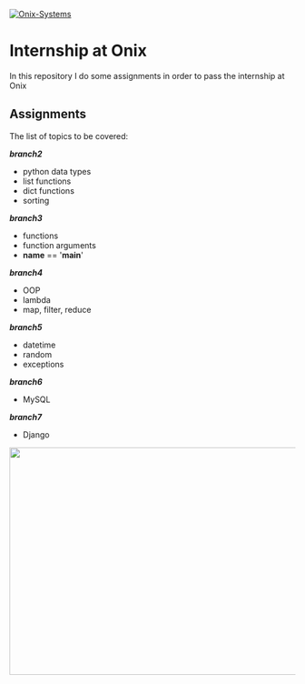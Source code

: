 <a href="https://onix.kr.ua/"><img src="https://s.dou.ua/CACHE/images/img/static/companies/Logo_Blue/48480b285e1f75e784e3ff854122d495.png" title="Onix-Systems" alt="Onix-Systems"></a>

# Internship at Onix

In this repository I do some assignments in order to pass the internship at Onix

## Assignments

The list of topics to be covered:

***branch2***
* python data types 
* list functions 
* dict functions 
* sorting

***branch3***
* functions 
* function arguments 
* __name__ == '__main__'

***branch4*** 
* OOP 
* lambda 
* map, filter, reduce

***branch5*** 
* datetime 
* random 
* exceptions

***branch6*** 
* MySQL

***branch7*** 
* Django

<img src="https://pbs.twimg.com/media/DTUh_xPX0AA20si.jpg" width="1100" height="400">
